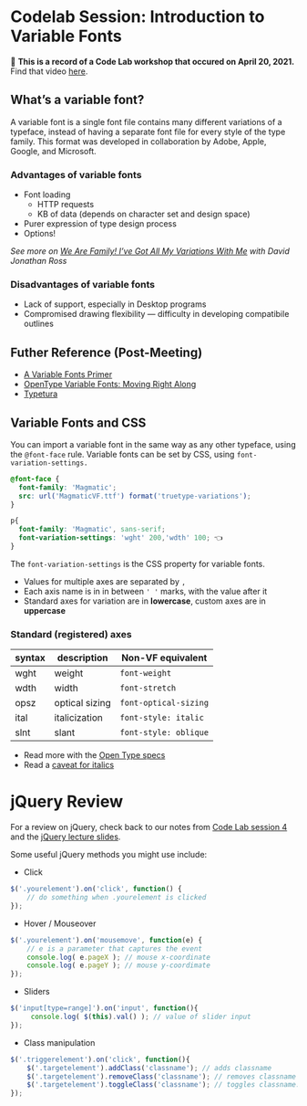 # Codelab Session: Introduction to Variable Fonts

🎥 **This is a record of a Code Lab workshop that occured on April 20, 2021.** Find that video [here](https://risd.hosted.panopto.com/Panopto/Pages/Viewer.aspx?id=354d95e4-8a96-4ae9-8b0f-ad1001236c9d).

## What’s a variable font?
A variable font is a single font file contains many different variations of a typeface, instead of having a separate font file for every style of the type family. This format was developed in collaboration by Adobe, Apple, Google, and Microsoft.

### Advantages of variable fonts
- Font loading
	- HTTP requests
	- KB of data (depends on character set and design space)
- Purer expression of type design process
- Options!

*See more on [We Are Family! I’ve Got All My Variations With Me](https://vimeo.com/251494096) with David Jonathan Ross*

### Disadvantages of variable fonts
- Lack of support, especially in Desktop programs
- Compromised drawing flexibility — difficulty in developing compatibile outlines

## Futher Reference (Post-Meeting) 
- [A Variable Fonts Primer](https://variablefonts.io/)
- [OpenType Variable Fonts: Moving Right Along](https://www.typenetwork.com/brochure/opentype-variable-fonts-moving-right-along/)
- [Typetura](https://typetura.scottkellum.com/typetura-js)

## Variable Fonts and CSS
You can import a variable font in the same way as any other typeface, using the `@font-face` rule.
Variable fonts can be set by CSS, using `font-variation-settings.`

```css
@font-face {
  font-family: 'Magmatic';
  src: url('MagmaticVF.ttf') format('truetype-variations');
}

p{
  font-family: 'Magmatic', sans-serif;
  font-variation-settings: 'wght' 200,'wdth' 100; 👈
}
```

The `font-variation-settings` is the CSS property for variable fonts. 
- Values for multiple axes are separated by `,`
- Each axis name is in in between `' '` marks, with the value after it
- Standard axes for variation are in **lowercase**, custom axes are in **uppercase**

### Standard (registered) axes
|syntax| description | Non-VF equivalent 
|---|---| ---
|wght| weight | `font-weight` 
|wdth| width | `font-stretch`
|opsz| optical sizing | `font-optical-sizing`
|ital| italicization | `font-style: italic` 
|slnt| slant | `font-style: oblique` 

- Read more with the [Open Type specs](https://docs.microsoft.com/en-us/typography/opentype/spec/dvaraxisreg)
- Read a [caveat for italics](https://rwt.io/typography-tips/getting-bent-current-state-italics-variable-font-support)

# jQuery Review

For a review on jQuery, check back to our notes from [Code Lab session 4](https://github.com/RISD-Code-Lab/cl-spring2020/tree/master/session-04) and the [jQuery lecture slides](https://drive.google.com/open?id=1OtUk6oscLMCWcnWABUfOOfygT5P_BhSi-18GCEGcnHY).

Some useful jQuery methods you might use include:

 - Click
```js
$('.yourelement').on('click', function() {
	// do something when .yourelement is clicked
});
```

 - Hover / Mouseover
```js
$('.yourelement').on('mousemove', function(e) {
	// e is a parameter that captures the event
	console.log( e.pageX ); // mouse x-coordinate 
	console.log( e.pageY ); // mouse y-coordimate
});
```

- Sliders
```js
$('input[type=range]').on('input', function(){
	 console.log( $(this).val() ); // value of slider input
});
```

- Class manipulation
```js
$('.triggerelement').on('click', function(){
	$('.targetelement').addClass('classname'); // adds classname
	$('.targetelement').removeClass('classname'); // removes classname
	$('.targetelement').toggleClass('classname'); // toggles classname: adds it if it doesn’t have it, removes it otherwise
});
```